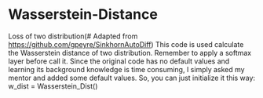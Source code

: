 # Wasserstein-Distance
Loss of two distribution(# Adapted from https://github.com/gpeyre/SinkhornAutoDiff)
This code is used calculate the Wasserstein distance of two distribution. Remember to apply a softmax layer before call it.
Since the original code has no default values and learning its background knowledge is time consuming, I simply asked my mentor and added some default values. So, you can just initialize it this way:
w_dist = Wasserstein_Dist()
